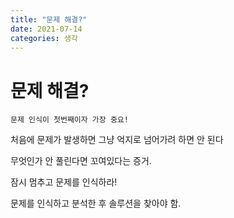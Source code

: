 ```yaml
---
title: "문제 해결?"
date: 2021-07-14
categories: 생각
---
```


# 문제 해결?

    문제 인식이 첫번째이자 가장 중요!

처음에 문제가 발생하면 그냥 억지로 넘어가려 하면 안 된다

무엇인가 안 풀린다면 꼬여있다는 증거.

잠시 멈추고 문제를 인식하라!

문제를 인식하고 분석한 후 솔루션을 찾아야 함.
